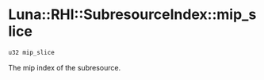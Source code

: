 # Luna::RHI::SubresourceIndex::mip_slice

```c++
u32 mip_slice
```

The mip index of the subresource. 

